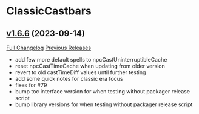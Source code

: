 # ClassicCastbars

## [v1.6.6](https://github.com/wardz/ClassicCastbars/tree/v1.6.6) (2023-09-14)
[Full Changelog](https://github.com/wardz/ClassicCastbars/compare/v1.6.5...v1.6.6) [Previous Releases](https://github.com/wardz/ClassicCastbars/releases)

- add few more default spells to npcCastUninterruptibleCache  
- reset npcCastTimeCache when updating from older version  
- revert to old castTimeDiff values until further testing  
- add some quick notes for classic era focus  
- fixes for #79  
- bump toc interface version for when testing without packager release script  
- bump library versions for when testing without packager release script  
